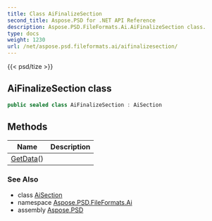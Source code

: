 ```yaml
---
title: Class AiFinalizeSection
second_title: Aspose.PSD for .NET API Reference
description: Aspose.PSD.FileFormats.Ai.AiFinalizeSection class. 
type: docs
weight: 1230
url: /net/aspose.psd.fileformats.ai/aifinalizesection/
---
```

{{< psd/tize >}}
## AiFinalizeSection class

```csharp
public sealed class AiFinalizeSection : AiSection
```

## Methods

| Name | Description |
| --- | --- |
| [GetData](../../aspose.psd.fileformats.ai/aisection/getdata/)() |  |

### See Also

* class [AiSection](../aisection/)
* namespace [Aspose.PSD.FileFormats.Ai](../../aspose.psd.fileformats.ai/)
* assembly [Aspose.PSD](../../)


